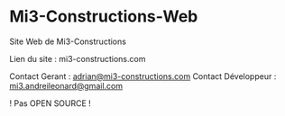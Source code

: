 # Mi3-Constructions-Web

Site Web de Mi3-Constructions

Lien du site : mi3-constructions.com

Contact Gerant : adrian@mi3-constructions.com
Contact Développeur : mi3.andreileonard@gmail.com

! Pas OPEN SOURCE !
